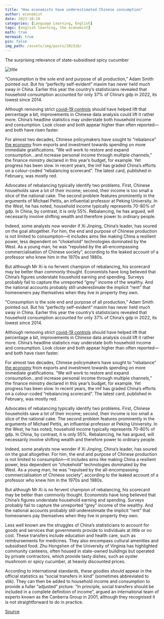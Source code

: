 ```yaml
---
title: "How economists have underestimated Chinese consumption"
author: economist
date: 2023-10-10
categories: [Language Learning, English]
tags: [english learning, the economist]
math: true
mermaid: true
pin: false
img_path: /assets/img/posts/202310/
---
```




The surprising relevance of state-subsidised spicy cucumber

![title](20231014_FNP502.webp)

“Consumption is the sole end and purpose of all production,” Adam Smith pointed out. But his “perfectly self-evident” maxim has never held much sway in China. Earlier this year the country’s statisticians revealed that household consumption accounted for only 37% of China’s gdp in 2022, its lowest since 2014.

Although removing strict [covid-19 controls](https://www.economist.com/china/2022/12/06/china-is-dismantling-its-zero-covid-machine) should have helped lift that percentage a bit, improvements in Chinese data analysis could lift it rather more. China’s headline statistics may understate both household income and consumption. Look closer and both appear higher than often reported—and both have risen faster.

For almost two decades, Chinese policymakers have sought to “rebalance” [the economy](https://www.economist.com/leaders/2023/08/24/why-chinas-economy-wont-be-fixed) from exports and investment towards spending on more immediate gratifications. “We will work to restore and expand consumption…and increase personal income through multiple channels,” the finance ministry declared in this year’s budget, for example. Yet progress has been slow. In recent years, the imf has graded China’s efforts on a colour-coded “rebalancing scorecard”. The latest card, published in February, was mostly red.

Advocates of rebalancing typically identify two problems. First, Chinese households save a lot of their income; second, their income is too small a slice of the national cake. The second problem features prominently in the arguments of Michael Pettis, an influential professor at Peking University. In the West, he has noted, household income typically represents 70-80% of gdp. In China, by contrast, it is only 55%. Rebalancing, he has argued, will necessarily involve shifting wealth and therefore power to ordinary people.

Indeed, some analysts now wonder if Xi Jinping, China’s leader, has soured on the goal altogether. For him, the end and purpose of Chinese production is not limited to consumption—it includes aims like making China a resilient power, less dependent on “chokehold” technologies dominated by the West. As a young man, he was “repulsed by the all-encompassing commercialisation of Chinese society”, according to the leaked account of a professor who knew him in the 1970s and 1980s.

But although Mr Xi is no fervent champion of rebalancing, his scorecard may be better than commonly thought. Economists have long believed that China’s figures understate household earning and spending. Surveys probably fail to capture the unreported “grey” income of the wealthy. And the national accounts probably still underestimate the implicit “rent” that homeowners pay themselves when they live in property they own.

“Consumption is the sole end and purpose of all production,” Adam Smith pointed out. But his “perfectly self-evident” maxim has never held much sway in China. Earlier this year the country’s statisticians revealed that household consumption accounted for only 37% of China’s gdp in 2022, its lowest since 2014.

Although removing strict [covid-19 controls](https://www.economist.com/china/2022/12/06/china-is-dismantling-its-zero-covid-machine) should have helped lift that percentage a bit, improvements in Chinese data analysis could lift it rather more. China’s headline statistics may understate both household income and consumption. Look closer and both appear higher than often reported—and both have risen faster.

For almost two decades, Chinese policymakers have sought to “rebalance” [the economy](https://www.economist.com/leaders/2023/08/24/why-chinas-economy-wont-be-fixed) from exports and investment towards spending on more immediate gratifications. “We will work to restore and expand consumption…and increase personal income through multiple channels,” the finance ministry declared in this year’s budget, for example. Yet progress has been slow. In recent years, the imf has graded China’s efforts on a colour-coded “rebalancing scorecard”. The latest card, published in February, was mostly red.

Advocates of rebalancing typically identify two problems. First, Chinese households save a lot of their income; second, their income is too small a slice of the national cake. The second problem features prominently in the arguments of Michael Pettis, an influential professor at Peking University. In the West, he has noted, household income typically represents 70-80% of gdp. In China, by contrast, it is only 55%. Rebalancing, he has argued, will necessarily involve shifting wealth and therefore power to ordinary people.

Indeed, some analysts now wonder if Xi Jinping, China’s leader, has soured on the goal altogether. For him, the end and purpose of Chinese production is not limited to consumption—it includes aims like making China a resilient power, less dependent on “chokehold” technologies dominated by the West. As a young man, he was “repulsed by the all-encompassing commercialisation of Chinese society”, according to the leaked account of a professor who knew him in the 1970s and 1980s.

But although Mr Xi is no fervent champion of rebalancing, his scorecard may be better than commonly thought. Economists have long believed that China’s figures understate household earning and spending. Surveys probably fail to capture the unreported “grey” income of the wealthy. And the national accounts probably still underestimate the implicit “rent” that homeowners pay themselves when they live in property they own.

Less well known are the struggles of China’s statisticians to account for goods and services that governments provide to individuals at little or no cost. These transfers include education and health care, such as reimbursements for medicines. They also encompass cultural amenities and subsidised food. Zhu Hongshen of the University of Virginia has highlighted community canteens, often housed in state-owned buildings but operated by private contractors, which provide tasty dishes, such as oyster mushroom or spicy cucumber, at heavily discounted prices.

According to international standards, these goodies should appear in the official statistics as “social transfers in kind” (sometimes abbreviated to stik). They can then be added to household income and consumption to provide a fuller “adjusted” picture. “In principle, social transfers should be included in a complete definition of income”, argued an international team of experts known as the Canberra Group in 2001, although they recognised it is not straightforward to do in practice.


[Source](https://www.economist.com/finance-and-economics/2023/10/10/how-economists-have-underestimated-chinese-consumption)
